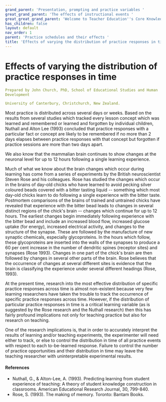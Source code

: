 ```yaml
---
grand_parent: 'Presentation, prompting and practice variables '
great_grand_parent: 'The effects of instructional events '
great_great_grand_parent: 'Welcome to Teacher Education''s Core Knowledge and Skills.'
has_children: false
layout: default
nav_order: 1
parent: 'Practice schedules and their effects '
title: 'Effects of varying the distribution of practice responses in time '
---
```

# Effects of varying the distribution of practice responses in time


```yaml
Prepared by John Church, PhD, School of Educational Studies and Human
Development

University of Canterbury, Christchurch, New Zealand.
```


Most practice is distributed across several days or weeks. Based on the
results from several studies which tracked every lesson concept which
was learned and remembered or learned and forgotten by individual
children, Nuthall and Alton Lee (1993) concluded that practice responses
with a particular fact or concept are likely to be remembered if no more
than 2 days elapses between practice responses with that concept but
forgotten if practice sessions are more than two days apart.

We also know that the mammalian brain continues to show changes at the
neuronal level for up to 12 hours following a single learning
experience.

Much of what we know about the brain changes which occur during learning
has come from a series of experiments by the British neuroscientist
Steven Rose and his colleagues. Rose has studied the changes which occur
in the brains of day-old chicks who have learned to avoid pecking silver
coloured beads covered with a bitter tasting liquid -- something which
most day-old chicks learn to do following a single experience with the
bitter taste. Postmortem comparisons of the brains of trained and
untrained chicks have revealed that experience with the bitter bead
leads to changes in several distinct regions of the chick's brain --
changes which continue for up to 12 hours. The earliest changes begin
immediately following experience with the bitter bead and include an
increased blood flow, increased glucose uptake (for energy), increased
electrical activity, and changes to the structure of the synapse. These
are followed by the manufacture of new synaptic chemicals, especially
glycoproteins. In the hours which follow, these glycoproteins are
inserted into the walls of the synapses to produce a 60 per cent
increase in the number of dendritic spines (receptor sites) and synapses
(Rose 1993). Changes in one part of the chick's brain are then followed
by changes in several other parts of the brain. Rose believes that the
occurrence of changes at several different sites is evidence that the
brain is classifying the experience under several different headings
(Rose, 1993).

At the present time, research into the most effective distribution of
specific practice responses across time is almost non-existent because
very few learning researchers have taken the trouble to track the
occurrence of specific practice responses across time. However, if the
distribution of particular practice responses in time is a critical
learning variable (as is suggested by the Rose research and the Nuthall
research) then this has fairly profound implications not only for
teaching practice but also for research on teaching.

One of the research implications is, that in order to accurately
interpret the results of learning and/or teaching experiments, the
experimenter will need either to track, or else to control the
distribution in time of all practice events with respect to each
to-be-learned response. Failure to control the number of practice
opportunities and their distribution in time may leave the teaching
researcher with uninterpretable experimental results.


#### References

-   Nuthall, G., & Alton-Lee, A. (1993). Predicting learning from
    student experience of teaching: A theory of student knowledge
    construction in classrooms. American Educational Research Journal,
    30, 799-840.
-   Rose, S. (1993). The making of memory. Toronto: Bantam Books.
